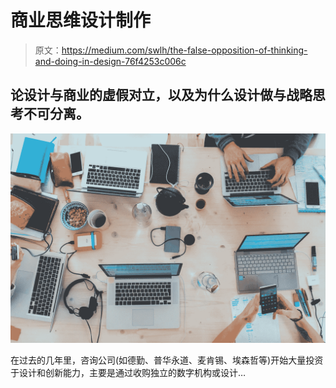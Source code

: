 # 商业思维设计制作

> 原文：<https://medium.com/swlh/the-false-opposition-of-thinking-and-doing-in-design-76f4253c006c>

## 论设计与商业的虚假对立，以及为什么设计做与战略思考不可分离。

![](img/76adec7a9bd03ad54f85cddf39dca53e.png)

在过去的几年里，咨询公司(如德勤、普华永道、麦肯锡、埃森哲等)开始大量投资于设计和创新能力，主要是通过收购独立的数字机构或设计…